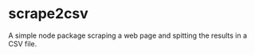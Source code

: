 scrape2csv
==========

A simple node package scraping a web page and spitting the results in a CSV file.